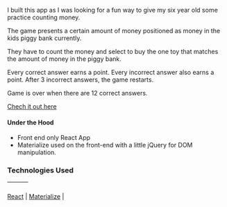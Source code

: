 I built this app as I was looking for a fun way to give my six year old some practice counting money.

The game presents a certain amount of money positioned as money in the kids piggy bank currently. 

They have to count the money and select to buy the one toy that matches the amount of money in the piggy bank.

Every correct answer earns a point. Every incorrect answer also earns a point. After 3 incorrect answers, the game restarts.

Game is over when there are 12 correct answers.

[Chech it out here](https://torre-matthew.github.io/ReactGame/)

#### Under the Hood

* Front end only React App
* Materialize used on the front-end with a little jQuery for DOM manipulation.
### Technologies Used
[]() | []() | []()
------------------ | -------------------- | --------------------
 
[React]() | [Materialize]()  | 
